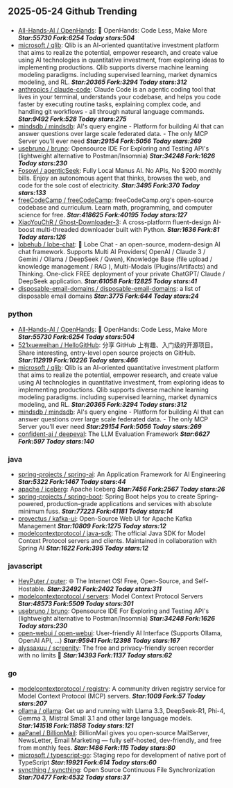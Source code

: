## 2025-05-24 Github Trending

### 
* [All-Hands-AI / OpenHands](https://github.com/All-Hands-AI/OpenHands): 🙌 OpenHands: Code Less, Make More ***Star:55730 Fork:6254 Today stars:504***
* [microsoft / qlib](https://github.com/microsoft/qlib): Qlib is an AI-oriented quantitative investment platform that aims to realize the potential, empower research, and create value using AI technologies in quantitative investment, from exploring ideas to implementing productions. Qlib supports diverse machine learning modeling paradigms. including supervised learning, market dynamics modeling, and RL. ***Star:20365 Fork:3294 Today stars:312***
* [anthropics / claude-code](https://github.com/anthropics/claude-code): Claude Code is an agentic coding tool that lives in your terminal, understands your codebase, and helps you code faster by executing routine tasks, explaining complex code, and handling git workflows - all through natural language commands. ***Star:9492 Fork:528 Today stars:275***
* [mindsdb / mindsdb](https://github.com/mindsdb/mindsdb): AI's query engine - Platform for building AI that can answer questions over large scale federated data. - The only MCP Server you'll ever need ***Star:29154 Fork:5056 Today stars:269***
* [usebruno / bruno](https://github.com/usebruno/bruno): Opensource IDE For Exploring and Testing API's (lightweight alternative to Postman/Insomnia) ***Star:34248 Fork:1626 Today stars:230***
* [Fosowl / agenticSeek](https://github.com/Fosowl/agenticSeek): Fully Local Manus AI. No APIs, No $200 monthly bills. Enjoy an autonomous agent that thinks, browses the web, and code for the sole cost of electricity. ***Star:3495 Fork:370 Today stars:133***
* [freeCodeCamp / freeCodeCamp](https://github.com/freeCodeCamp/freeCodeCamp): freeCodeCamp.org's open-source codebase and curriculum. Learn math, programming, and computer science for free. ***Star:418625 Fork:40195 Today stars:127***
* [XiaoYouChR / Ghost-Downloader-3](https://github.com/XiaoYouChR/Ghost-Downloader-3): A cross-platform fluent-design AI-boost multi-threaded downloader built with Python. ***Star:1636 Fork:81 Today stars:126***
* [lobehub / lobe-chat](https://github.com/lobehub/lobe-chat): 🤯 Lobe Chat - an open-source, modern-design AI chat framework. Supports Multi AI Providers( OpenAI / Claude 3 / Gemini / Ollama / DeepSeek / Qwen), Knowledge Base (file upload / knowledge management / RAG ), Multi-Modals (Plugins/Artifacts) and Thinking. One-click FREE deployment of your private ChatGPT/ Claude / DeepSeek application. ***Star:61058 Fork:12825 Today stars:41***
* [disposable-email-domains / disposable-email-domains](https://github.com/disposable-email-domains/disposable-email-domains): a list of disposable email domains ***Star:3775 Fork:644 Today stars:24***

### python
* [All-Hands-AI / OpenHands](https://github.com/All-Hands-AI/OpenHands): 🙌 OpenHands: Code Less, Make More ***Star:55730 Fork:6254 Today stars:504***
* [521xueweihan / HelloGitHub](https://github.com/521xueweihan/HelloGitHub): 分享 GitHub 上有趣、入门级的开源项目。Share interesting, entry-level open source projects on GitHub. ***Star:112919 Fork:10226 Today stars:466***
* [microsoft / qlib](https://github.com/microsoft/qlib): Qlib is an AI-oriented quantitative investment platform that aims to realize the potential, empower research, and create value using AI technologies in quantitative investment, from exploring ideas to implementing productions. Qlib supports diverse machine learning modeling paradigms. including supervised learning, market dynamics modeling, and RL. ***Star:20365 Fork:3294 Today stars:312***
* [mindsdb / mindsdb](https://github.com/mindsdb/mindsdb): AI's query engine - Platform for building AI that can answer questions over large scale federated data. - The only MCP Server you'll ever need ***Star:29154 Fork:5056 Today stars:269***
* [confident-ai / deepeval](https://github.com/confident-ai/deepeval): The LLM Evaluation Framework ***Star:6627 Fork:597 Today stars:140***

### java
* [spring-projects / spring-ai](https://github.com/spring-projects/spring-ai): An Application Framework for AI Engineering ***Star:5322 Fork:1467 Today stars:44***
* [apache / iceberg](https://github.com/apache/iceberg): Apache Iceberg ***Star:7456 Fork:2567 Today stars:26***
* [spring-projects / spring-boot](https://github.com/spring-projects/spring-boot): Spring Boot helps you to create Spring-powered, production-grade applications and services with absolute minimum fuss. ***Star:77223 Fork:41181 Today stars:14***
* [provectus / kafka-ui](https://github.com/provectus/kafka-ui): Open-Source Web UI for Apache Kafka Management ***Star:10809 Fork:1275 Today stars:12***
* [modelcontextprotocol / java-sdk](https://github.com/modelcontextprotocol/java-sdk): The official Java SDK for Model Context Protocol servers and clients. Maintained in collaboration with Spring AI ***Star:1622 Fork:395 Today stars:12***

### javascript
* [HeyPuter / puter](https://github.com/HeyPuter/puter): 🌐 The Internet OS! Free, Open-Source, and Self-Hostable. ***Star:32492 Fork:2402 Today stars:311***
* [modelcontextprotocol / servers](https://github.com/modelcontextprotocol/servers): Model Context Protocol Servers ***Star:48573 Fork:5509 Today stars:301***
* [usebruno / bruno](https://github.com/usebruno/bruno): Opensource IDE For Exploring and Testing API's (lightweight alternative to Postman/Insomnia) ***Star:34248 Fork:1626 Today stars:230***
* [open-webui / open-webui](https://github.com/open-webui/open-webui): User-friendly AI Interface (Supports Ollama, OpenAI API, ...) ***Star:95941 Fork:12398 Today stars:167***
* [alyssaxuu / screenity](https://github.com/alyssaxuu/screenity): The free and privacy-friendly screen recorder with no limits 🎥 ***Star:14393 Fork:1137 Today stars:62***

### go
* [modelcontextprotocol / registry](https://github.com/modelcontextprotocol/registry): A community driven registry service for Model Context Protocol (MCP) servers. ***Star:1009 Fork:57 Today stars:207***
* [ollama / ollama](https://github.com/ollama/ollama): Get up and running with Llama 3.3, DeepSeek-R1, Phi-4, Gemma 3, Mistral Small 3.1 and other large language models. ***Star:141518 Fork:11858 Today stars:121***
* [aaPanel / BillionMail](https://github.com/aaPanel/BillionMail): BillionMail gives you open-source MailServer, NewsLetter, Email Marketing — fully self-hosted, dev-friendly, and free from monthly fees. ***Star:1486 Fork:115 Today stars:80***
* [microsoft / typescript-go](https://github.com/microsoft/typescript-go): Staging repo for development of native port of TypeScript ***Star:19921 Fork:614 Today stars:60***
* [syncthing / syncthing](https://github.com/syncthing/syncthing): Open Source Continuous File Synchronization ***Star:70477 Fork:4532 Today stars:37***
